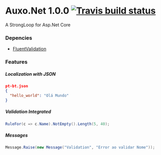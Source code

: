 # Auxo.Net 1.0.0  [![Travis build status](https://travis-ci.org/allangomessl/Auxo.Net.svg?branch=master)](https://travis-ci.org/allangomessl/Auxo.Net/builds)

A StrongLoop for Asp.Net Core

### Depencies
- [FluentValidation](https://github.com/JeremySkinner/FluentValidation)


### Features

##### Localization with JSON
```json
pt-bt.json
{
  "hello_world": "Olá Mundo"
}
```

##### Validation Integrated
```C#
RuleFor(c => c.Name).NotEmpty().Length(5, 40);
```

##### Messages
```C#
Message.Raise(new Message("Validation", "Error ao validar Nome"));
```
